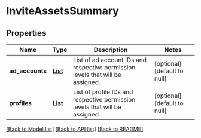 # InviteAssetsSummary
## Properties

| Name | Type | Description | Notes |
|------------ | ------------- | ------------- | -------------|
| **ad\_accounts** | [**List**](InviteAssetsSummary_ad_accounts_inner.md) | List of ad account IDs and respective permission levels that will be assigned. | [optional] [default to null] |
| **profiles** | [**List**](InviteAssetsSummary_profiles_inner.md) | List of profile IDs and respective permission levels that will be assigned. | [optional] [default to null] |

[[Back to Model list]](../README.md#documentation-for-models) [[Back to API list]](../README.md#documentation-for-api-endpoints) [[Back to README]](../README.md)

